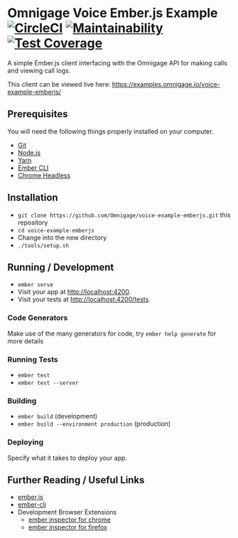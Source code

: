 # Omnigage Voice Ember.js Example [![CircleCI](https://circleci.com/gh/Omnigage/voice-example-emberjs.svg?style=shield&circle-token=d42bb02a14bf513842aab6a682e6c26269596778)](https://circleci.com/gh/Omnigage/voice-example-emberjs) [![Maintainability](https://api.codeclimate.com/v1/badges/fcb957b57438dc298b05/maintainability)](https://codeclimate.com/github/Omnigage/voice-example-emberjs/maintainability) [![Test Coverage](https://api.codeclimate.com/v1/badges/fcb957b57438dc298b05/test_coverage)](https://codeclimate.com/github/Omnigage/voice-example-emberjs/test_coverage) 

A simple Ember.js client interfacing with the Omnigage API for making calls and viewing call logs.

This client can be viewed live here: https://examples.omnigage.io/voice-example-emberjs/

## Prerequisites

You will need the following things properly installed on your computer.

* [Git](http://git-scm.com/)
* [Node.js](http://nodejs.org/)
* [Yarn](http://yarnpkg.com/)
* [Ember CLI](http://ember-cli.com/)
* [Chrome Headless](https://chromium.googlesource.com/chromium/src/+/lkgr/headless/README.md)

## Installation

* `git clone https://github.com/Omnigage/voice-example-emberjs.git` this repository
* `cd voice-example-emberjs`
* Change into the new directory
* `./tools/setup.sh`

## Running / Development

* `ember serve`
* Visit your app at [http://localhost:4200](http://localhost:4200).
* Visit your tests at [http://localhost:4200/tests](http://localhost:4200/tests).

### Code Generators

Make use of the many generators for code, try `ember help generate` for more details

### Running Tests

* `ember test`
* `ember test --server`

### Building

* `ember build` (development)
* `ember build --environment production` (production)

### Deploying

Specify what it takes to deploy your app.

## Further Reading / Useful Links

* [ember.js](https://emberjs.com/)
* [ember-cli](https://ember-cli.com/)
* Development Browser Extensions
  * [ember inspector for chrome](https://chrome.google.com/webstore/detail/ember-inspector/bmdblncegkenkacieihfhpjfppoconhi)
  * [ember inspector for firefox](https://addons.mozilla.org/en-US/firefox/addon/ember-inspector/)
